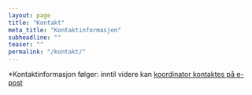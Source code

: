 ```yaml
---
layout: page
title: "Kontakt"
meta_title: "Kontaktinformasjon"
subheadline: ""
teaser: ""
permalink: "/kontakt/"
---
```


*Kontaktinformasjon følger: inntil videre kan <a href="mailto:fu-koordinator@ifi.uio.no">koordinator kontaktes på e-post</a>



